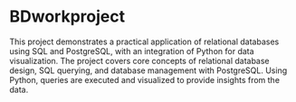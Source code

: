 # BDworkproject
This project demonstrates a practical application of relational databases using SQL and PostgreSQL, with an integration of Python for data visualization. The project covers core concepts of relational database design, SQL querying, and database management with PostgreSQL. Using Python, queries are executed and visualized to provide insights from the data.
